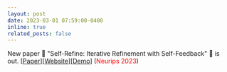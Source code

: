 ```yaml
---
layout: post
date: 2023-03-01 07:59:00-0400
inline: true
related_posts: false
---
```


New paper :mega: "Self-Refine: Iterative Refinement with Self-Feedback" :speech_balloon: is out.  [[Paper](https://arxiv.org/abs/2303.17651)][[Website](https://selfrefine.info/)][[Demo](https://self-refine-webgen.herokuapp.com/)]
  (<span style="color: red">Neurips 2023</span>)
